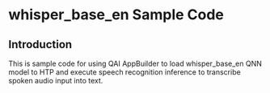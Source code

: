# whisper_base_en Sample Code

## Introduction
This is sample code for using QAI AppBuilder to load whisper_base_en QNN model to HTP and execute speech recognition inference to transcribe spoken audio input into text.